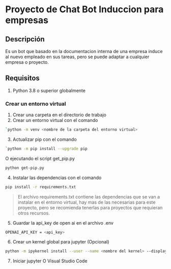 # Proyecto de Chat Bot Induccion para empresas

## Descripción

Es un bot que basado en la documentacion interna de una empresa induce al nuevo empleado en sus tareas, pero se puede adaptar a cualquier empresa o proyecto.

## Requisitos

1. Python 3.8 o superior globalmente

### Crear un entorno virtual

1. Crear una carpeta en el directorio de trabajo
2. Crear un entorno virtual con el comando 

```bash
`python -m venv <nombre de la carpeta del entorno virtual>
```	

3. Actualizar pip con el comando

```bash	
`python -m pip install --upgrade pip
``` 

O ejecutando el script get_pip.py

```bash	
python get-pip.py
```	

4. Instalar las dependencias con el comando

```bash
pip install -r requirements.txt
```
> El archivo requirements.txt contiene las dependencias que se van a instalar en el entorno virtual, hay mas de las necesarias para este proyecto, pero se recomienda tenerlas para proyectos que requieran otros recursos.

5. Guardar la api_key de open ai en el archivo .env

```bash
OPENAI_API_KEY = <api_key>
```

6. Crear un kernel global para jupyter (Opcional)

```bash	
python -m ipykernel install --user --name <nombre del kernel> --display-name <nombre del kernel>
```	

7. Iniciar jupyter O Visual Studio Code